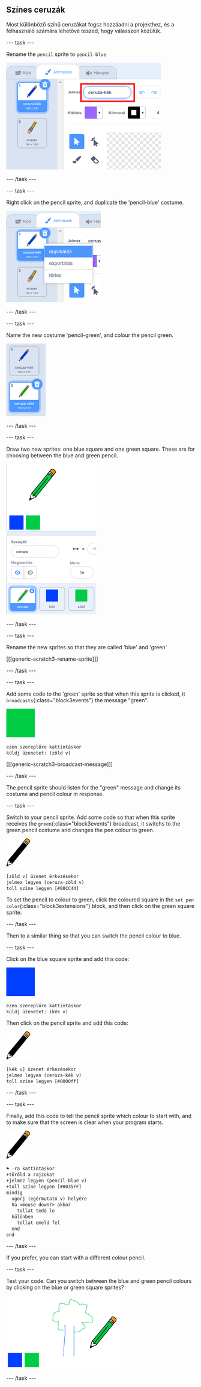 ## Színes ceruzák

Most különböző színű ceruzákat fogsz hozzáadni a projekthez, és a felhasználó számára lehetővé teszed, hogy válasszon közülük.

\--- task \---

Rename the `pencil` sprite to `pencil-blue`

![rename-pencil](images/rename-pencil.png)

\--- /task \---

\--- task \---

Right click on the pencil sprite, and duplicate the 'pencil-blue' costume.

![screenshot](images/paint-blue-duplicate.png)

\--- /task \---

\--- task \---

Name the new costume 'pencil-green', and colour the pencil green.

![screenshot](images/paint-pencil-green.png)

\--- /task \---

\--- task \---

Draw two new sprites: one blue square and one green square. These are for choosing between the blue and green pencil.

![screenshot](images/paint-selectors.png)

\--- /task \---

\--- task \---

Rename the new sprites so that they are called 'blue' and 'green'

[[[generic-scratch3-rename-sprite]]]

\--- /task \---

\--- task \---

Add some code to the 'green' sprite so that when this sprite is clicked, it `broadcasts`{:class="block3events"} the message "green".

![green square](images/green_square.png)

```blocks3
ezen szereplőre kattintáskor
küldj üzenetet: (zöld v)
```

[[[generic-scratch3-broadcast-message]]]

\--- /task \---

The pencil sprite should listen for the "green" message and change its costume and pencil colour in response.

\--- task \---

Switch to your pencil sprite. Add some code so that when this sprite receives the `green`{:class="block3events"} broadcast, it switchs to the green pencil costume and changes the pen colour to green.

![pencil](images/pencil.png)

```blocks3
[zöld v] üzenet érkezésekor
jelmez legyen (ceruza-zöld v)
toll színe legyen [#00CC44]
```

To set the pencil to colour to green, click the coloured square in the `set pen color`{:class="block3extensions"} block, and then click on the green square sprite.

\--- /task \---

Then to a similar thing so that you can switch the pencil colour to blue.

\--- task \---

Click on the blue square sprite and add this code:

![blue_square](images/blue_square.png)

```blocks3
ezen szereplőre kattintáskor
küldj üzenetet: (kék v)
```

Then click on the pencil sprite and add this code:

![pencil](images/pencil.png)

```blocks3
[kék v] üzenet érkezésekor
jelmez legyen (ceruza-kék v)
toll színe legyen [#0000ff]
```

\--- /task \---

\--- task \---

Finally, add this code to tell the pencil sprite which colour to start with, and to make sure that the screen is clear when your program starts.

![pencil](images/pencil.png)

```blocks3
⚑ -ra kattintáskor
+töröld a rajzokat
+jelmez legyen (pencil-blue v)
+toll színe legyen [#0035FF]
mindig 
  ugorj (egérmutató v) helyére
  ha <mouse down?> akkor 
    tollat tedd le
  különben 
    tollat emeld fel
  end
end
```

\--- /task \---

If you prefer, you can start with a different colour pencil.

\--- task \---

Test your code. Can you switch between the blue and green pencil colours by clicking on the blue or green square sprites?

![screenshot](images/paint-pens-test.png)

\--- /task \---